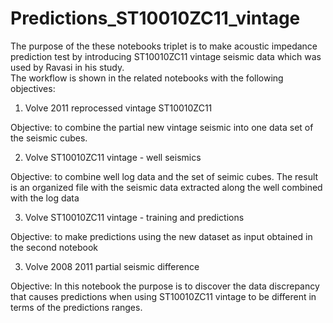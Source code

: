 # Predictions_ST10010ZC11_vintage

The purpose of the these notebooks triplet is to make acoustic impedance prediction test by introducing ST10010ZC11 vintage seismic data which was used by Ravasi in his study.  
The workflow is shown in the related notebooks with the following objectives:

1. Volve 2011 reprocessed vintage ST10010ZC11

Objective: to combine the partial new vintage seismic into one data set of the seismic cubes.

2. Volve ST10010ZC11 vintage - well seismics

Objective: to combine well log data and the set of seimic cubes. The result is an organized file with the seismic data extracted along the well combined with the log data

3. Volve ST10010ZC11 vintage - training and predictions

Objective: to make predictions using the new dataset as input obtained in the second notebook

3. Volve 2008 2011 partial seismic difference

Objective: In this notebook the purpose is to discover the data discrepancy that causes predictions when using ST10010ZC11 vintage to be different in terms of the predictions ranges.
